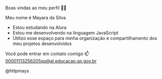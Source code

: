 Boas vindas ao meu perfil 🩷🩷

Meu nome é Mayara da Silva

- Estou estudando na Alura
- Estou me desenvolvendo na linguagem JavaScript
- Utilizo esse espaço para minha organização e compartilhamento dos meu projetos desenvolvidos

Você pode entrar em contato comigo 📫
00001113256205sp@al.educacao.sp.gov.br

@httpmays
